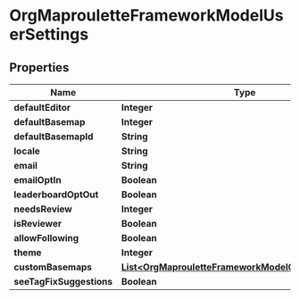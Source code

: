 # OrgMaprouletteFrameworkModelUserSettings

## Properties
Name | Type | Description | Notes
------------ | ------------- | ------------- | -------------
**defaultEditor** | **Integer** |  |  [optional]
**defaultBasemap** | **Integer** |  |  [optional]
**defaultBasemapId** | **String** |  |  [optional]
**locale** | **String** |  |  [optional]
**email** | **String** |  |  [optional]
**emailOptIn** | **Boolean** |  |  [optional]
**leaderboardOptOut** | **Boolean** |  |  [optional]
**needsReview** | **Integer** |  |  [optional]
**isReviewer** | **Boolean** |  |  [optional]
**allowFollowing** | **Boolean** |  |  [optional]
**theme** | **Integer** |  |  [optional]
**customBasemaps** | [**List&lt;OrgMaprouletteFrameworkModelCustomBasemap&gt;**](OrgMaprouletteFrameworkModelCustomBasemap.md) |  |  [optional]
**seeTagFixSuggestions** | **Boolean** |  |  [optional]
